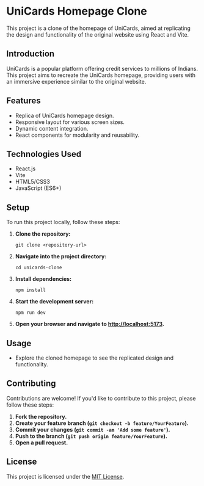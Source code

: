 # UniCards Homepage Clone

This project is a clone of the homepage of UniCards, aimed at replicating the design and functionality of the original website using React and Vite.

## Introduction

UniCards is a popular platform offering credit services to millions of Indians. This project aims to recreate the UniCards homepage, providing users with an immersive experience similar to the original website.

## Features

- Replica of UniCards homepage design.
- Responsive layout for various screen sizes.
- Dynamic content integration.
- React components for modularity and reusability.

## Technologies Used

- React.js
- Vite
- HTML5/CSS3
- JavaScript (ES6+)

## Setup

To run this project locally, follow these steps:

1. **Clone the repository:**

    ```
    git clone <repository-url>
    ```

2. **Navigate into the project directory:**

    ```
    cd unicards-clone
    ```

3. **Install dependencies:**

    ```
    npm install
    ```

4. **Start the development server:**

    ```
    npm run dev
    ```

5. **Open your browser and navigate to [http://localhost:5173](http://localhost:5173).**

## Usage

- Explore the cloned homepage to see the replicated design and functionality.

## Contributing

Contributions are welcome! If you'd like to contribute to this project, please follow these steps:

1. **Fork the repository.**
2. **Create your feature branch (`git checkout -b feature/YourFeature`).**
3. **Commit your changes (`git commit -am 'Add some feature'`).**
4. **Push to the branch (`git push origin feature/YourFeature`).**
5. **Open a pull request.**

## License

This project is licensed under the [MIT License](LICENSE).
